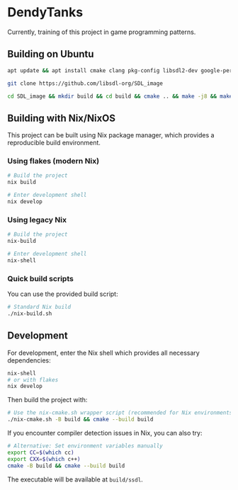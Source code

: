 # DendyTanks
Currently, training of this project in game programming patterns.

## Building on Ubuntu

```bash
apt update && apt install cmake clang pkg-config libsdl2-dev google-perftools libgtest-dev git 

git clone https://github.com/libsdl-org/SDL_image

cd SDL_image && mkdir build && cd build && cmake .. && make -j8 && make install
```

## Building with Nix/NixOS

This project can be built using Nix package manager, which provides a reproducible build environment.

### Using flakes (modern Nix)

```bash
# Build the project
nix build

# Enter development shell
nix develop
```

### Using legacy Nix

```bash
# Build the project
nix-build

# Enter development shell
nix-shell
```

### Quick build scripts

You can use the provided build script:

```bash
# Standard Nix build
./nix-build.sh
```

## Development

For development, enter the Nix shell which provides all necessary dependencies:

```bash
nix-shell
# or with flakes
nix develop
```

Then build the project with:

```bash
# Use the nix-cmake.sh wrapper script (recommended for Nix environments)
./nix-cmake.sh -B build && cmake --build build
```

If you encounter compiler detection issues in Nix, you can also try:

```bash
# Alternative: Set environment variables manually
export CC=$(which cc)
export CXX=$(which c++)
cmake -B build && cmake --build build
```

The executable will be available at `build/ssdl`.
